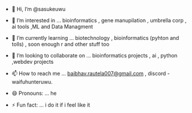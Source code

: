 - 👋 Hi, I’m @sasukeuwu
- 👀 I’m interested in ... bioinformatics , gene manupilation , umbrella corp , ai tools ,ML and Data Managment
- 🌱 I’m currently learning ... biotechnology , bioinformatics (pyhton and tolls) , soon enough r and other stuff too
  
- 💞️ I’m looking to collaborate on ... bioinformatics projects , ai , python ,webdev projects
- 📫 How to reach me ... baibhav.rautela007@gmail.com , discord - waifuhunteruwu.
- 😄 Pronouns: ... he
- ⚡ Fun fact: ... i do it if i feel like it 

<!---
sasukeuwu/sasukeuwu is a ✨ special ✨ repository because its `README.md` (this file) appears on your GitHub profile.
You can click the Preview link to take a look at your changes.
--->
